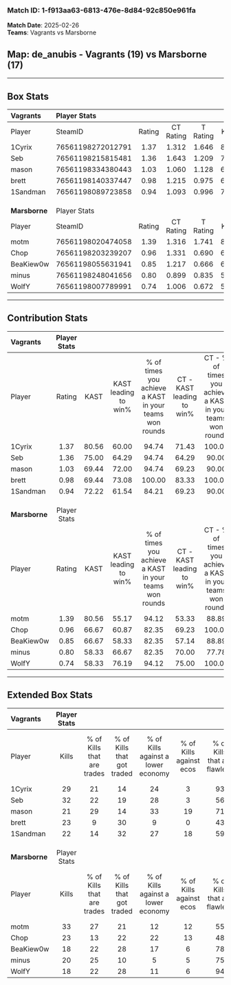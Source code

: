 ### Match ID: 1-f913aa63-6813-476e-8d84-92c850e961fa  
**Match Date**: 2025-02-26  
**Teams**: Vagrants vs Marsborne  

## **Map**: de_anubis - Vagrants (19) vs Marsborne (17)  
---  

## Box Stats  

| **Vagrants**  | Player Stats      |        |           |          |       |      |       |         |        |      |     |
| :- | :- | :-: | :-: | :-: | :-: | :-: | :-: | :-: | :-: | :-: | :-: |
| Player        | SteamID           | Rating | CT Rating | T Rating | KAST  | ADR  | Kills | Assists | Deaths | K/D  | HS% |
| 1Cyrix        | 76561198272012791 |  1.37  |   1.312   |  1.646   | 80.56 | 87.1 |  29   |    8    |   19   | 1.53 | 17  |
| Seb           | 76561198215815481 |  1.36  |   1.643   |  1.209   | 75.00 | 88.0 |  32   |    4    |   21   | 1.52 | 37  |
| mason         | 76561198334380443 |  1.03  |   1.060   |  1.128   | 69.44 | 68.6 |  21   |   14    |   20   | 1.05 | 61  |
| brett         | 76561198140337447 |  0.98  |   1.215   |  0.975   | 69.44 | 74.4 |  23   |    4    |   26   | 0.88 | 56  |
| 1Sandman      | 76561198089723858 |  0.94  |   1.093   |  0.996   | 72.22 | 65.0 |  22   |   11    |   28   | 0.79 | 68  |
|               |                   |        |           |          |       |      |       |         |        |      |     |
|               |                   |        |           |          |       |      |       |         |        |      |     |
|               |                   |        |           |          |       |      |       |         |        |      |     |
| **Marsborne** | Player Stats      |        |           |          |       |      |       |         |        |      |     |
| Player        | SteamID           | Rating | CT Rating | T Rating | KAST  | ADR  | Kills | Assists | Deaths | K/D  | HS% |
| motm          | 76561198020474058 |  1.39  |   1.316   |  1.741   | 80.56 | 94.0 |  33   |    6    |   25   | 1.32 | 27  |
| Chop          | 76561198203239207 |  0.96  |   1.331   |  0.690   | 66.67 | 69.2 |  23   |    7    |   26   | 0.88 | 65  |
| BeaKiew0w     | 76561198055631941 |  0.85  |   1.217   |  0.666   | 66.67 | 68.8 |  18   |    8    |   25   | 0.72 | 55  |
| minus         | 76561198248041656 |  0.80  |   0.899   |  0.835   | 58.33 | 63.9 |  20   |    6    |   26   | 0.77 | 40  |
| WolfY         | 76561198007789991 |  0.74  |   1.006   |  0.672   | 58.33 | 60.1 |  18   |    9    |   27   | 0.67 | 38  |
---  

## Contribution Stats  

| **Vagrants**  | Player Stats |       |                      |                                                        |                           |                                                             |                          |                                                            |
| :- | :-: | :-: | :-: | :-: | :-: | :-: | :-: | :-: |
| Player        |    Rating    | KAST  | KAST leading to win% | % of times you achieve a KAST in your teams won rounds | CT - KAST leading to win% | CT - % of times you achieve a KAST in your teams won rounds | T - KAST leading to win% | T - % of times you achieve a KAST in your teams won rounds |
| 1Cyrix        |     1.37     | 80.56 |        60.00         |                         94.74                          |           71.43           |                           100.00                            |          50.00           |                           88.89                            |
| Seb           |     1.36     | 75.00 |        64.29         |                         94.74                          |           64.29           |                            90.00                            |          64.29           |                           100.00                           |
| mason         |     1.03     | 69.44 |        72.00         |                         94.74                          |           69.23           |                            90.00                            |          75.00           |                           100.00                           |
| brett         |     0.98     | 69.44 |        73.08         |                         100.00                         |           83.33           |                           100.00                            |          64.29           |                           100.00                           |
| 1Sandman      |     0.94     | 72.22 |        61.54         |                         84.21                          |           69.23           |                            90.00                            |          53.85           |                           77.78                            |
|               |              |       |                      |                                                        |                           |                                                             |                          |                                                            |
|               |              |       |                      |                                                        |                           |                                                             |                          |                                                            |
|               |              |       |                      |                                                        |                           |                                                             |                          |                                                            |
| **Marsborne** | Player Stats |       |                      |                                                        |                           |                                                             |                          |                                                            |
| Player        |    Rating    | KAST  | KAST leading to win% | % of times you achieve a KAST in your teams won rounds | CT - KAST leading to win% | CT - % of times you achieve a KAST in your teams won rounds | T - KAST leading to win% | T - % of times you achieve a KAST in your teams won rounds |
| motm          |     1.39     | 80.56 |        55.17         |                         94.12                          |           53.33           |                            88.89                            |          57.14           |                           100.00                           |
| Chop          |     0.96     | 66.67 |        60.87         |                         82.35                          |           69.23           |                           100.00                            |          50.00           |                           62.50                            |
| BeaKiew0w     |     0.85     | 66.67 |        58.33         |                         82.35                          |           57.14           |                            88.89                            |          60.00           |                           75.00                            |
| minus         |     0.80     | 58.33 |        66.67         |                         82.35                          |           70.00           |                            77.78                            |          63.64           |                           87.50                            |
| WolfY         |     0.74     | 58.33 |        76.19         |                         94.12                          |           75.00           |                           100.00                            |          77.78           |                           87.50                            |
---  

## Extended Box Stats  

| **Vagrants**  | Player Stats |                            |                            |                                    |                         |                              |                                 |        |                             |                                     |                          |                               |                            |
| :- | :-: | :-: | :-: | :-: | :-: | :-: | :-: | :-: | :-: | :-: | :-: | :-: | :-: |
| Player        |    Kills     | % of Kills that are trades | % of Kills that got traded | % of Kills against a lower economy | % of Kills against ecos | % of Kills that are flawless | % of Kills that are close duels | Deaths | % of Deaths that get traded | % of Deaths against a lower economy | % of Deaths against ecos | % of Deaths that are flawless | % of Deaths that are close |
| 1Cyrix        |      29      |             21             |             14             |                 24                 |            3            |              93              |                3                |   19   |             16              |                 16                  |            0             |              79               |             16             |
| Seb           |      32      |             22             |             19             |                 28                 |            3            |              56              |                9                |   21   |             19              |                 14                  |            0             |              52               |             0              |
| mason         |      21      |             29             |             14             |                 33                 |           19            |              71              |                5                |   20   |             20              |                 15                  |            0             |              65               |             5              |
| brett         |      23      |             9              |             30             |                 9                  |            0            |              43              |               22                |   26   |             23              |                 19                  |            0             |              81               |             8              |
| 1Sandman      |      22      |             14             |             32             |                 27                 |           18            |              59              |                5                |   28   |             25              |                 18                  |            4             |              57               |             4              |
|               |              |                            |                            |                                    |                         |                              |                                 |        |                             |                                     |                          |                               |                            |
|               |              |                            |                            |                                    |                         |                              |                                 |        |                             |                                     |                          |                               |                            |
|               |              |                            |                            |                                    |                         |                              |                                 |        |                             |                                     |                          |                               |                            |
| **Marsborne** | Player Stats |                            |                            |                                    |                         |                              |                                 |        |                             |                                     |                          |                               |                            |
| Player        |    Kills     | % of Kills that are trades | % of Kills that got traded | % of Kills against a lower economy | % of Kills against ecos | % of Kills that are flawless | % of Kills that are close duels | Deaths | % of Deaths that get traded | % of Deaths against a lower economy | % of Deaths against ecos | % of Deaths that are flawless | % of Deaths that are close |
| motm          |      33      |             27             |             21             |                 12                 |           12            |              55              |               15                |   25   |             24              |                  0                  |            0             |              76               |             12             |
| Chop          |      23      |             13             |             22             |                 22                 |           13            |              48              |                4                |   26   |             19              |                  4                  |            0             |              58               |             15             |
| BeaKiew0w     |      18      |             22             |             28             |                 17                 |            6            |              78              |                0                |   25   |             24              |                  0                  |            0             |              60               |             4              |
| minus         |      20      |             25             |             10             |                 5                  |            5            |              75              |                5                |   26   |             15              |                  4                  |            0             |              62               |             0              |
| WolfY         |      18      |             22             |             28             |                 11                 |            6            |              94              |                0                |   27   |             22              |                  4                  |            0             |              67               |             11             |
